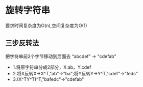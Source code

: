 # 旋转字符串
要求时间复杂度为O(n),空间复杂度为O(1)

## 三步反转法
把字符串前2个字节移动到后面去 “abcdef” -> "cdefab"
* 1.将原字符串分成2部分，X:ab，Y:cdef
* 2.将X反转X->X^T,"ab"->"ba";将Y反转Y->Y^T,"cdef"->"fedc"
* 3.(X^TY^T)^T,"bafedc"->"cdefab"

